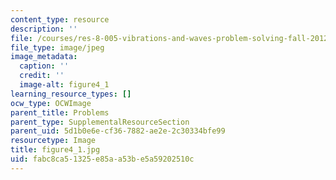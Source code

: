 ```yaml
---
content_type: resource
description: ''
file: /courses/res-8-005-vibrations-and-waves-problem-solving-fall-2012/fabc8ca51325e85aa53be5a59202510c_figure4_1.jpg
file_type: image/jpeg
image_metadata:
  caption: ''
  credit: ''
  image-alt: figure4_1
learning_resource_types: []
ocw_type: OCWImage
parent_title: Problems
parent_type: SupplementalResourceSection
parent_uid: 5d1b0e6e-cf36-7882-ae2e-2c30334bfe99
resourcetype: Image
title: figure4_1.jpg
uid: fabc8ca5-1325-e85a-a53b-e5a59202510c
---
```

